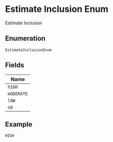 
# Estimate Inclusion Enum

Estimate Inclusion

## Enumeration

`EstimateInclusionEnum`

## Fields

| Name |
|  --- |
| `hIGH` |
| `mODERATE` |
| `lOW` |
| `nO` |

## Example

```
HIGH
```

